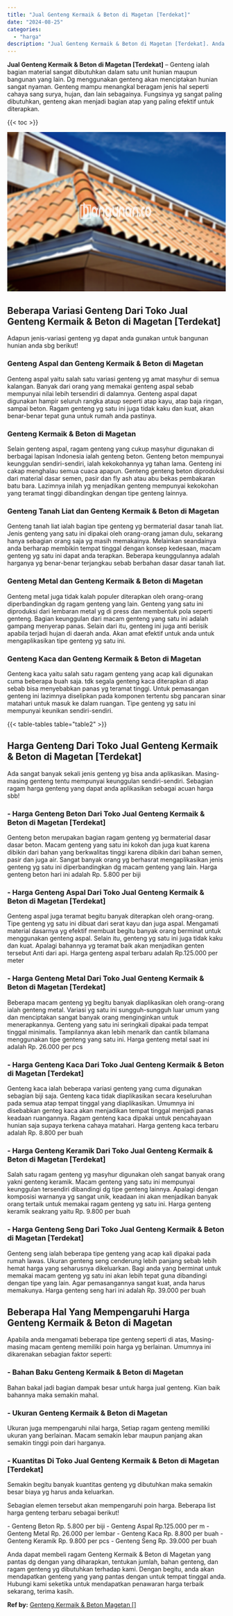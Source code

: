 ```yaml
---
title: "Jual Genteng Kermaik & Beton di Magetan [Terdekat]"
date: "2024-08-25"
categories: 
  - "harga"
description: "Jual Genteng Kermaik & Beton di Magetan [Terdekat]. Anda dapat membeli ragam Genteng Kermaik & Beton di Magetan yang pantas dg dengan yang diharapkan, tentuk..."
---
```


**Jual Genteng Kermaik & Beton di Magetan \[Terdekat\]** – Genteng ialah bagian material sangat dibutuhkan dalam satu unit hunian maupun bangunan yang lain. Dg menggunakan genteng akan menciptakan hunian sangat nyaman. Genteng mampu menangkal beragam jenis hal seperti cahaya sang surya, hujan, dan lain sebagainya. Fungsinya yg sangat paling dibutuhkan, genteng akan menjadi bagian atap yang paling efektif untuk diterapkan.

{{< toc >}}

![Jual Genteng Kermaik & Beton di Magetan [Terdekat]](/images/genteng-minimalis-murah03.png)

## Beberapa Variasi Genteng Dari Toko Jual Genteng Kermaik & Beton di Magetan \[Terdekat\]

Adapun jenis-variasi genteng yg dapat anda gunakan untuk bangunan hunian anda sbg berikut!

### Genteng Aspal dan Genteng Kermaik & Beton di Magetan

Genteng aspal yaitu salah satu variasi genteng yg amat masyhur di semua kalangan. Banyak dari orang yang memakai genteng aspal sebab mempunyai nilai lebih tersendiri di dalamnya. Genteng aspal dapat digunakan hampir seluruh rangka ataup seperti atap kayu, atap baja ringan, sampai beton. Ragam genteng yg satu ini juga tidak kaku dan kuat, akan benar-benar tepat guna untuk rumah anda pastinya.

### Genteng Kermaik & Beton di Magetan

Selain genteng aspal, ragam genteng yang cukup masyhur digunakan di berbagai lapisan Indonesia ialah genteng beton. Genteng beton mempunyai keunggulan sendiri-sendiri, ialah kekokohannya yg tahan lama. Genteng ini cakap menghalau semua cuaca apapun. Genteng genteng beton diproduksi dari material dasar semen, pasir dan fly ash atau abu bekas pembakaran batu bara. Lazimnya inilah yg menjadikan genteng mempunyai kekokohan yang teramat tinggi dibandingkan dengan tipe genteng lainnya.

### Genteng Tanah Liat dan Genteng Kermaik & Beton di Magetan

Genteng tanah liat ialah bagian tipe genteng yg bermaterial dasar tanah liat. Jenis genteng yang satu ini dipakai oleh orang-orang jaman dulu, sekarang hanya sebagian orang saja yg masih memakainya. Melainkan seandainya anda berharap membikin tempat tinggal dengan konsep kedesaan, macam genteng yg satu ini dapat anda terapkan. Beberapa keunggulannya adalah harganya yg benar-benar terjangkau sebab berbahan dasar dasar tanah liat.

### Genteng Metal dan Genteng Kermaik & Beton di Magetan

Genteng metal juga tidak kalah populer diterapkan oleh orang-orang diperbandingkan dg ragam genteng yang lain. Genteng yang satu ini diproduksi dari lembaran metal yg di press dan membentuk pola seperti genteng. Bagian keunggulan dari macam genteng yang satu ini adalah gampang menyerap panas. Selain dari itu, genteng ini juga anti berisik apabila terjadi hujan di daerah anda. Akan amat efektif untuk anda untuk mengaplikasikan tipe genteng yg satu ini.

### Genteng Kaca dan Genteng Kermaik & Beton di Magetan

Genteng kaca yaitu salah satu ragam genteng yang acap kali digunakan cuma beberapa buah saja. tdk segala genteng kaca diterapkan di atap sebab bisa menyebabkan panas yg teramat tinggi. Untuk pemasangan genteng ini lazimnya diselipkan pada komponen tertentu sbg pancaran sinar matahari untuk masuk ke dalam ruangan. Tipe genteng yg satu ini mempunyai keunikan sendiri-sendiri.

{{< table-tables table="table2" >}}

## Harga Genteng Dari Toko Jual Genteng Kermaik & Beton di Magetan \[Terdekat\]

Ada sangat banyak sekali jenis genteng yg bisa anda aplikasikan. Masing-masing genteng tentu mempunyai keunggulan sendiri-sendiri. Sebagian ragam harga genteng yang dapat anda aplikasikan sebagai acuan harga sbb!

### \- Harga Genteng Beton Dari Toko Jual Genteng Kermaik & Beton di Magetan \[Terdekat\]

Genteng beton merupakan bagian ragam genteng yg bermaterial dasar dasar beton. Macam genteng yang satu ini kokoh dan juga kuat karena dibikin dari bahan yang berkwalitas tinggi karena dibikin dari bahan semen, pasir dan juga air. Sangat banyak orang yg berhasrat mengaplikasikan jenis genteng yg satu ini diperbandingkan dg macam genteng yang lain. Harga genteng beton hari ini adalah Rp. 5.800 per biji

### \- Harga Genteng Aspal Dari Toko Jual Genteng Kermaik & Beton di Magetan \[Terdekat\]

Genteng aspal juga teramat begitu banyak diterapkan oleh orang-orang. Tipe genteng yg satu ini dibuat dari serat kayu dan juga aspal. Mengamati material dasarnya yg efektif membuat begitu banyak orang berminat untuk menggunakan genteng aspal. Selain itu, genteng yg satu ini juga tidak kaku dan kuat. Apalagi bahannya yg teramat baik akan menjadikan genten tersebut Anti dari api. Harga genteng aspal terbaru adalah Rp.125.000 per meter

### \- Harga Genteng Metal Dari Toko Jual Genteng Kermaik & Beton di Magetan \[Terdekat\]

Beberapa macam genteng yg begitu banyak diaplikasikan oleh orang-orang ialah genteng metal. Variasi yg satu ini sungguh-sungguh luar umum yang dan menciptakan sangat banyak orang menginginkan untuk menerapkannya. Genteng yang satu ini seringkali dipakai pada tempat tinggal minimalis. Tampilannya akan lebih menarik dan cantik bilamana menggunakan tipe genteng yang satu ini. Harga genteng metal saat ini adalah Rp. 26.000 per pcs

### \- Harga Genteng Kaca Dari Toko Jual Genteng Kermaik & Beton di Magetan \[Terdekat\]

Genteng kaca ialah beberapa variasi genteng yang cuma digunakan sebagian biji saja. Genteng kaca tidak diaplikasikan secara keseluruhan pada semua atap tempat tinggal yang diaplikasikan. Umumnya ini disebabkan genteg kaca akan menjadikan tempat tinggal menjadi panas keadaan ruangannya. Ragam genteng kaca dipakai untuk pencahayaan hunian saja supaya terkena cahaya matahari. Harga genteng kaca terbaru adalah Rp. 8.800 per buah

### \- Harga Genteng Keramik Dari Toko Jual Genteng Kermaik & Beton di Magetan \[Terdekat\]

Salah satu ragam genteng yg masyhur digunakan oleh sangat banyak orang yakni genteng keramik. Macam genteng yang satu ini mempunyai keunggulan tersendiri dibandingi dg tipe genteng lainnya. Apalagi dengan komposisi warnanya yg sangat unik, keadaan ini akan menjadikan banyak orang tertaik untuk memakai ragam genteng yg satu ini. Harga genteng keramik seakrang yaitu Rp. 9.800 per buah

### \- Harga Genteng Seng Dari Toko Jual Genteng Kermaik & Beton di Magetan \[Terdekat\]

Genteng seng ialah beberapa tipe genteng yang acap kali dipakai pada rumah lawas. Ukuran genteng seng cenderung lebih panjang sebab lebih hemat harga yang seharusnya dikeluarkan. Bagi anda yang berminat untuk memakai macam genteng yg satu ini akan lebih tepat guna dibandingi dengan tipe yang lain. Agar pemasangannya sangat kuat, anda harus memakunya. Harga genteng seng hari ini adalah Rp. 39.000 per buah

## Beberapa Hal Yang Mempengaruhi Harga Genteng Kermaik & Beton di Magetan

Apabila anda mengamati beberapa tipe genteng seperti di atas, Masing-masing macam genteng memiliki poin harga yg berlainan. Umumnya ini dikarenakan sebagian faktor seperti:

### \- Bahan Baku Genteng Kermaik & Beton di Magetan

Bahan bakal jadi bagian dampak besar untuk harga jual genteng. Kian baik bahannya maka semakin mahal.

### \- Ukuran Genteng Kermaik & Beton di Magetan

Ukuran juga mempengaruhi nilai harga, Setiap ragam genteng memiliki ukuran yang berlainan. Macam semakin lebar maupun panjang akan semakin tinggi poin dari harganya.

### \- Kuantitas Di Toko Jual Genteng Kermaik & Beton di Magetan \[Terdekat\]

Semakin begitu banyak kuantitas genteng yg dibutuhkan maka semakin besar biaya yg harus anda keluarkan.

Sebagian elemen tersebut akan mempengaruhi poin harga. Beberapa list harga genteng terbaru sebagai berikut!

\- Genteng Beton Rp. 5.800 per biji - Genteng Aspal Rp.125.000 per m - Genteng Metal Rp. 26.000 per lembar - Genteng Kaca Rp. 8.800 per buah - Genteng Keramik Rp. 9.800 per pcs - Genteng Seng Rp. 39.000 per buah

Anda dapat membeli ragam Genteng Kermaik & Beton di Magetan yang pantas dg dengan yang diharapkan, tentukan jumlah, bahan genteng, dan ragam genteng yg dibutuhkan terhadap kami. Dengan begitu, anda akan mendapatkan genteng yang yang pantas dengan untuk tempat tinggal anda. Hubungi kami seketika untuk mendapatkan penawaran harga terbaik sekarang, terima kasih.

**Ref by:**  [Genteng Kermaik & Beton  Magetan []](https://id.wikipedia.org/wiki/Genteng)
